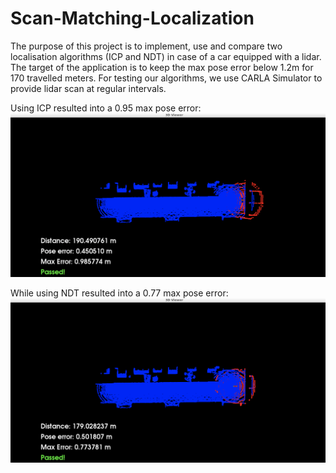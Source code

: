 # Scan-Matching-Localization
The purpose of this project is to implement, use and compare two localisation algorithms (ICP and NDT) in case of a car equipped with a lidar. The target of the application is to keep the max pose error below 1.2m for 170 travelled meters. For testing our algorithms, we use CARLA Simulator to provide lidar scan at regular intervals.

Using ICP resulted into a 0.95 max pose error:
![img1](ICP.png)

While using NDT resulted into a 0.77 max pose error:
![img2](NDT.png)
